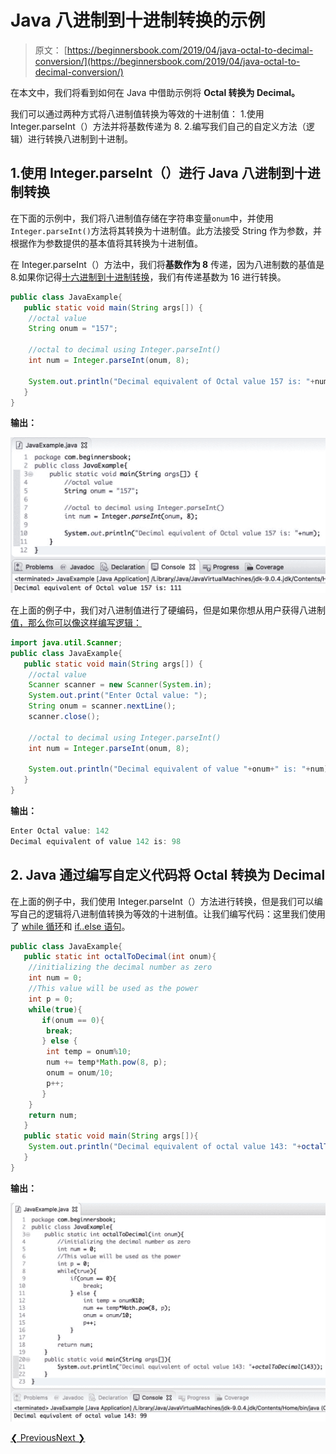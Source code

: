 # Java 八进制到十进制转换的示例

> 原文： [https://beginnersbook.com/2019/04/java-octal-to-decimal-conversion/](https://beginnersbook.com/2019/04/java-octal-to-decimal-conversion/)

在本文中，我们将看到如何在 Java 中借助示例将 **Octal 转换为 Decimal。**

我们可以通过两种方式将八进制值转换为等效的十进制值：
1.使用 Integer.parseInt（）方法并将基数传递为 8\.
2.编写我们自己的自定义方法（逻辑）进行转换八进制到十进制。

## 1.使用 Integer.parseInt（）进行 Java 八进制到十进制转换

在下面的示例中，我们将八进制值存储在字符串变量`onum`中，并使用`Integer.parseInt()`方法将其转换为十进制值。此方法接受 String 作为参数，并根据作为参数提供的基本值将其转换为十进制值。

在 Integer.parseInt（）方法中，我们将**基数作为 8** 传递，因为八进制数的基值是 8.如果你记得[十六进制到十进制转换](https://beginnersbook.com/2019/04/java-hexadecimal-to-decimal-conversion/)，我们有传递基数为 16 进行转换。

```java
public class JavaExample{    
   public static void main(String args[]) {
	//octal value
	String onum = "157";

	//octal to decimal using Integer.parseInt()
	int num = Integer.parseInt(onum, 8);

	System.out.println("Decimal equivalent of Octal value 157 is: "+num);
   }
}
```

**输出：**

![Java octal to decimal conversion example](img/b06e64eb06d54b136f5e0795b21cc0cf.jpg)

在上面的例子中，我们对八进制值进行了硬编码，但是如果你想从用户获得八进制[值，那么你可以像这样编写逻辑：](https://beginnersbook.com/2014/07/java-program-to-get-input-from-user/)

```java
import java.util.Scanner;
public class JavaExample{    
   public static void main(String args[]) {
	//octal value
	Scanner scanner = new Scanner(System.in);
	System.out.print("Enter Octal value: ");
	String onum = scanner.nextLine();
	scanner.close();

	//octal to decimal using Integer.parseInt()
	int num = Integer.parseInt(onum, 8);

	System.out.println("Decimal equivalent of value "+onum+" is: "+num);
   }
}
```

**输出：**

```java
Enter Octal value: 142
Decimal equivalent of value 142 is: 98
```

## 2\. Java 通过编写自定义代码将 Octal 转换为 Decimal

在上面的例子中，我们使用 Integer.parseInt（）方法进行转换，但是我们可以编写自己的逻辑将八进制值转换为等效的十进制值。让我们编写代码：这里我们使用了 [while 循环](https://beginnersbook.com/2015/03/while-loop-in-java-with-examples/)和 [if..else 语句](https://beginnersbook.com/2017/08/if-else-statement-in-java/)。

```java
public class JavaExample{  
   public static int octalToDecimal(int onum){    
	//initializing the decimal number as zero 
	int num = 0;    
	//This value will be used as the power  
	int p = 0;      
	while(true){    
	   if(onum == 0){    
		break;    
	   } else {    
		int temp = onum%10;    
		num += temp*Math.pow(8, p);    
		onum = onum/10;    
		p++;    
	   }    
	}    
	return num;    
   }    
   public static void main(String args[]){        
	System.out.println("Decimal equivalent of octal value 143: "+octalToDecimal(143));       
   }
}
```

**输出：**

![Java octal to decimal conversion custom logic](img/af05cd6101cbccd094e90bc1f0d72d5c.jpg)

[❮ Previous](https://beginnersbook.com/2019/04/java-hexadecimal-to-decimal-conversion/)[Next ❯](https://beginnersbook.com/2015/05/java-ascii-to-string-conversion/)
